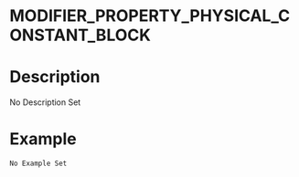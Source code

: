# MODIFIER_PROPERTY_PHYSICAL_CONSTANT_BLOCK
# Description
No Description Set
# Example
```No Example Set```